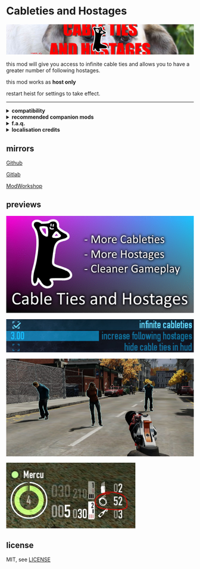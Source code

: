 # Cableties and Hostages

![banner](img/banner.png)

this mod will give you access to infinite cable ties and allows you to have a greater number of following hostages. 

this mod works as **host only**

restart heist for settings to take effect.

----

<details>
  <summary><b>compatibility</b></summary>
  i have no idea. if you encounter incompatibilities please provide evidence / examples
</details>

<details>
  <summary><b>recommended companion mods</b></summary>

**[Hostage Pathing Fix by Schmuddel](https://modworkshop.net/mod/16753)**
to make hostages actually come to you, reducing hostage management frustration

**[Moveable Intimidated Cop by TdlQ](https://pd2mods.z77.fr/moveable_intimidated_cop.html)**
to better accommodate pacifist stealth runs

</details>

<details>
  <summary><b>f.a.q.</b></summary>

**Q: will this mark me as a cheater?**

A: no, it will not.

**Q: can this work if I'm not hosting?**

A: this mod does not work if you aren't hosting.

**Q: why did you make this mod if alternatives exist**

A: this mod provides customizability and an all-in-one 'solution' to the unnecessary challenge of clean gameplay

</details>

<details>
  <summary><b>localisation credits</b></summary>

**English**

* theokrueger (me)

**Chinese**
* [Arknights](https://modworkshop.net/user/44255)

please submit localisations!

</details>

## mirrors
[Github](https://github.com/theokrueger-mods/pd2-cableties-hostages)

[Gitlab](https://gitlab.com/theokrueger-mods/pd2-cableties-hostages)

[ModWorkshop](https://modworkshop.net/mod/31101)

## previews

![thumbnail](img/thumbnail.gif)

![preview 1](img/prev1.jpg)

![preview 2](img/prev2.jpg)

![preview 3](img/prev3.jpg)

## license

MIT, see [LICENSE](LICENSE)
